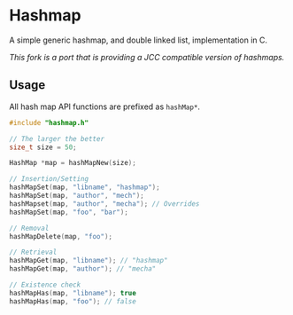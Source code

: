 # Hashmap

A simple generic hashmap, and double linked list, implementation in C.

*This fork is a port that is providing a JCC compatible version of hashmaps.*
## Usage

All hash map API functions are prefixed as `hashMap*`.

```c
#include "hashmap.h"

// The larger the better
size_t size = 50;

HashMap *map = hashMapNew(size);

// Insertion/Setting
hashMapSet(map, "libname", "hashmap");
hashMapSet(map, "author", "mech");
hashMapset(map, "author", "mecha"); // Overrides
hashMapSet(map, "foo", "bar");

// Removal
hashMapDelete(map, "foo");

// Retrieval
hashMapGet(map, "libname"); // "hashmap"
hashMapGet(map, "author"); // "mecha"

// Existence check
hashMapHas(map, "libname"); true
hashMapHas(map, "foo"); // false
```
